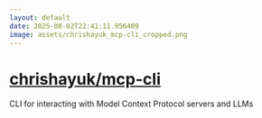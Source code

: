 ```yaml
---
layout: default
date: 2025-08-02T22:41:11.956409
image: assets/chrishayuk_mcp-cli_cropped.png
---
```


# [chrishayuk/mcp-cli](https://github.com/chrishayuk/mcp-cli)

CLI for interacting with Model Context Protocol servers and LLMs
